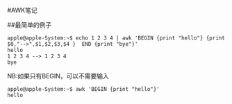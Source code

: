 
#AWK笔记

##最简单的例子

```
apple@apple-System:~$ echo 1 2 3 4 | awk 'BEGIN {print "hello"} {print $0,"-->",$1,$2,$3,$4 }  END {print "bye"}' 
hello
1 2 3 4 --> 1 2 3 4
bye
```

NB:如果只有BEGIN，可以不需要输入

```
apple@apple-System:~$ awk 'BEGIN {print "hello"}' 
hello
```


